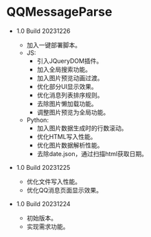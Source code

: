 # QQMessageParse

- 1.0 Build 20231226
	- 加入一键部署脚本。
	- JS:
		- 引入JQueryDOM插件。
		- 加入全局搜索功能。
		- 加入图片预览动画过渡。
		- 优化部分UI显示效果。
		- 优化消息列表排序规则。
		- 去除图片懒加载功能。
		- 调整图片预览为全局功能。
	- Python:
		- 加入图片数据生成时的行数滚动。
		- 优化HTML写入性能。
		- 优化图片数据解析性能。
		- 去除date.json，通过扫描html获取日期。

- 1.0 Build 20231225
	- 优化文件写入性能。
	- 优化QQ消息页面显示效果。

- 1.0 Build 20231224
	- 初始版本。
	- 实现需求功能。